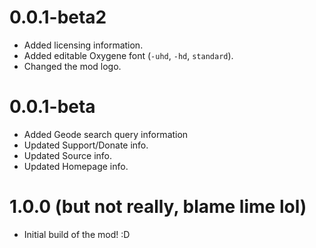 # 0.0.1-beta2
- Added licensing information.
- Added editable Oxygene font (`-uhd`, `-hd`, `standard`).
- Changed the mod logo.
# 0.0.1-beta
- Added Geode search query information
- Updated Support/Donate info.
- Updated Source info.
- Updated Homepage info.
# 1.0.0 (but not really, blame lime lol)
- Initial build of the mod! :D